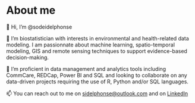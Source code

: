 # About me
👋 Hi, I’m @sodeidelphonse

👀 I’m biostatistician with interests in environmental and health-related data modeling. 
I am passionnate about machine learning, spatio-temporal modeling, GIS and remote sensing techniques to support evidence-based decision-making. 

💞️ I’m proficient in data management and analytics tools including CommCare, REDCap, Power BI and SQL and looking to collaborate on any data-driven projects requiring the use of R, Python and/or SQL languages.

📫 You can reach out to me on sidelphonse@outlook.com and on [LinkedIn](https://www.linkedin.com/in/idelphonse-akoeugnigan-sode-05015672/)

<!---
sodeidelphonse/sodeidelphonse is a ✨ special ✨ repository because its `README.md` (this file) appears on your GitHub profile.
You can click the Preview link to take a look at your changes.
--->
